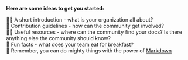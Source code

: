 
**Here are some ideas to get you started:**

🙋‍♀️ A short introduction - what is your organization all about?   
🌈 Contribution guidelines - how can the community get involved?   
👩‍💻 Useful resources - where can the community find your docs? Is there anything else the community should know?   
🍿 Fun facts - what does your team eat for breakfast?   
🧙 Remember, you can do mighty things with the power of [Markdown](https://docs.github.com/github/writing-on-github/getting-started-with-writing-and-formatting-on-github/basic-writing-and-formatting-syntax)   
